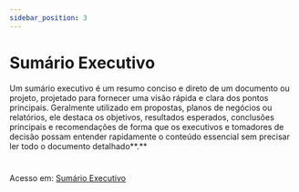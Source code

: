 ```yaml
---
sidebar_position: 3
---
```

# Sumário Executivo

<div className="justify-text"> Um sumário executivo é um resumo conciso e direto de um documento ou projeto, projetado para fornecer uma visão rápida e clara dos pontos principais. Geralmente utilizado em propostas, planos de negócios ou relatórios, ele destaca os objetivos, resultados esperados, conclusões principais e recomendações de forma que os executivos e tomadores de decisão possam entender rapidamente o conteúdo essencial sem precisar ler todo o documento detalhado<span style={{color: '#fcba03'}}>**.**</span> </div>

#
Acesso em: [Sumário Executivo](@site/static/img/RIGEL-DriverPlan-SumárioExecutivo.pdf)